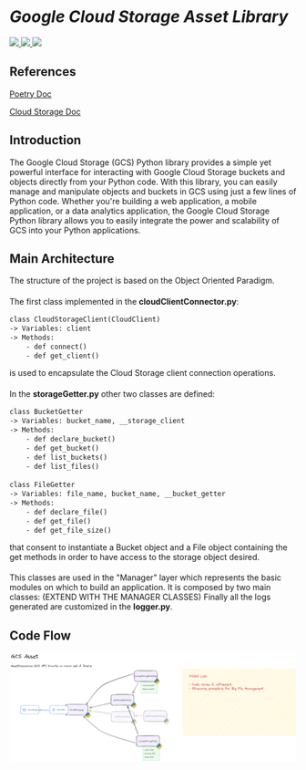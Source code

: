 # _Google Cloud Storage Asset Library_


  </a>
  <a href="https://www.python.org/downloads/release/python-311">
    <img src="https://img.shields.io/badge/python-3.11-lightgreen.svg" lazyload />
  </a>
  </a>
  <a href="">
    <img src="https://img.shields.io/badge/GoogleCloud lib-0.34.0-lightblue.svg" lazyload />
  </a>
  </a>
  <a href="">
    <img src="https://img.shields.io/badge/CloudStorage lib-2.16.0-blue.svg" lazyload />
  </a>

####

## References

[Poetry Doc](https://python-poetry.org/docs/)

[Cloud Storage Doc](https://cloud.google.com/storage/docs?hl=i)

## Introduction

The Google Cloud Storage (GCS) Python library provides a simple yet powerful interface
for interacting with Google Cloud Storage buckets and objects directly from your Python code.
With this library, you can easily manage and manipulate objects and buckets in GCS using just 
a few lines of Python code.
Whether you're building a web application, a mobile application, or a data analytics application, 
the Google Cloud Storage Python library allows you to easily integrate the power and scalability 
of GCS into your Python applications.


## Main Architecture

The structure of the project is based on the Object Oriented Paradigm.
####
The first class implemented in the **cloudClientConnector.py**:
    
    class CloudStorageClient(CloudClient)
    -> Variables: client
    -> Methods:
        - def connect()
        - def get_client()

is used to encapsulate the Cloud Storage client connection operations.
####
In the **storageGetter.py** other two classes are defined:
    
    class BucketGetter
    -> Variables: bucket_name, __storage_client
    -> Methods:
        - def declare_bucket()
        - def get_bucket()
        - def list_buckets()
        - def list_files()

    class FileGetter
    -> Variables: file_name, bucket_name, __bucket_getter
    -> Methods:
        - def declare_file()
        - def get_file()
        - def get_file_size()

that consent to instantiate a Bucket object and a File object 
containing the get methods in order to have access to the storage object desired. 

####

This classes are used in the "Manager" layer which represents the basic modules 
on which to build an application. 
It is composed by two main classes:
(EXTEND WITH THE MANAGER CLASSES)
Finally all the logs generated are customized in the **logger.py**.

## Code Flow

<p align="center">
  <img src="doc\img\GCS_ASSET_CODE_FLOW.png" />
</p>
<br>